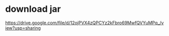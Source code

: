 #  download jar 
https://drive.google.com/file/d/12ojPVX4zQPCYz2kFbro69MwfQVYuMPq_/view?usp=sharing
